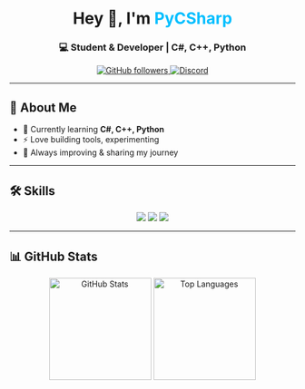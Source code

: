 <h1 align="center">Hey 👋, I'm <span style="color:#00BFFF">PyCSharp</span></h1>
<h3 align="center">💻 Student & Developer | C#, C++, Python</h3>

<p align="center">
  <a href="https://github.com/PyCSharp">
    <img src="https://img.shields.io/github/followers/PyCSharp?label=Follow&style=social" alt="GitHub followers">
  </a>
  <a href="https://discord.com/users/1389894085862490152">
    <img src="https://img.shields.io/badge/Discord-Online-5865F2?style=flat&logo=discord&logoColor=white" alt="Discord">
  </a>
</p>

---

## 🚀 About Me
- 🌱 Currently learning **C#, C++, Python**
- ⚡ Love building tools, experimenting
- 🎯 Always improving & sharing my journey

---

## 🛠️ Skills
<p align="center">
  <img src="https://img.shields.io/badge/C%23-239120?style=for-the-badge&logo=c-sharp&logoColor=white">
  <img src="https://img.shields.io/badge/C++-00599C?style=for-the-badge&logo=c%2B%2B&logoColor=white">
  <img src="https://img.shields.io/badge/Python-3670A0?style=for-the-badge&logo=python&logoColor=ffdd54">
</p>

---

## 📊 GitHub Stats
<p align="center">
  <img src="https://github-readme-stats.vercel.app/api?username=PyCSharp&show_icons=true&theme=tokyonight&hide_border=true" alt="GitHub Stats" height="180"/>
  <img src="https://github-readme-stats.vercel.app/api/top-langs/?username=PyCSharp&layout=compact&theme=tokyonight&hide_border=true" alt="Top Languages" height="180"/>
</p>
